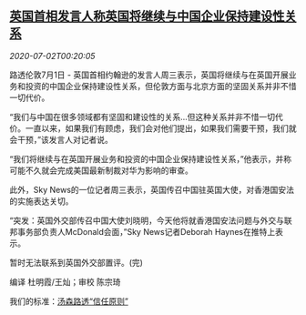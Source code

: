 <!--1593651321000-->
[英国首相发言人称英国将继续与中国企业保持建设性关系](https://cn.reuters.com/article/hongkong-protests-britain-relations-0701-idCNKBS24301J)
------

<div><i>2020-07-02T00:20:05</i></div><div class="StandardArticleBody_body"><p>路透伦敦7月1日 - 英国首相约翰逊的发言人周三表示，英国将继续与在英国开展业务和投资的中国企业保持建设性关系，但伦敦方面与北京方面的坚固关系并非不惜一切代价。 </p><p>“我们与中国在很多领域都有坚固和建设性的关系...但这种关系并非不惜一切代价。一直以来，如果我们有顾虑，我们会对他们提出，如果我们需要干预，我们就会干预，”该发言人对记者说。 </p><p>“我们将继续与在英国开展业务和投资的中国企业保持建设性关系，”他表示，并称可能不久就会完成美国最新制裁对华为影响的审查。 </p><p>此外，Sky News的一位记者周三表示，英国传召中国驻英国大使，对香港国安法的实施表达关切。 </p><p>“突发：英国外交部传召中国大使刘晓明，今天他将就香港国安法问题与外交与联邦事务部负责人McDonald会面，”Sky News记者Deborah Haynes在推特上表示。 </p><p>暂时无法联系到英国外交部置评。(完) </p><div class="Attribution_container"><div class="Attribution_attribution"><p class="Attribution_content">编译 杜明霞/王灿；审校 陈宗琦 </p></div></div><div class="StandardArticleBody_trustBadgeContainer"><span class="StandardArticleBody_trustBadgeTitle">我们的标准：</span><span class="trustBadgeUrl"><a href="https://www.thomsonreuters.cn/content/dam/openweb/documents/pdf/china/brochures/about-us-1.pdf">汤森路透“信任原则”</a></span></div></div>
